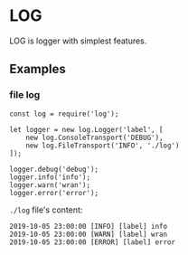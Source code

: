 LOG
===

LOG is logger with simplest features.

Examples
--------

### file log

``` {.javascript}
const log = require('log');

let logger = new log.Logger('label', [
    new log.ConsoleTransport('DEBUG'),
    new log.FileTransport('INFO', './log')
]);

logger.debug('debug');
logger.info('info');
logger.warn('wran');
logger.error('error');
```

`./log` file's content:

``` {.text}
2019-10-05 23:00:00 [INFO] [label] info
2019-10-05 23:00:00 [WARN] [label] wran
2019-10-05 23:00:00 [ERROR] [label] error
```
